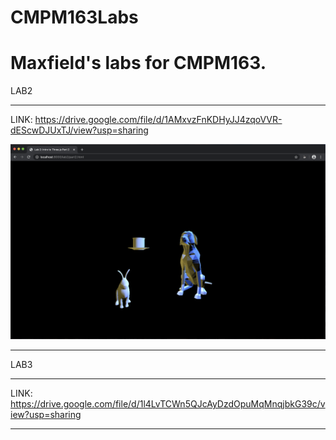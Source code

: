 # CMPM163Labs
Maxfield's labs for CMPM163.
======================================================

LAB2
______________________________________________________
LINK: https://drive.google.com/file/d/1AMxvzFnKDHyJJ4zqoVVR-dEScwDJUxTJ/view?usp=sharing

![](lab2/media/part%202%20screenshot.png)

- - - - - - - - - - - - - - - - - - - - - - - - - - -

LAB3
______________________________________________________

LINK: https://drive.google.com/file/d/1l4LvTCWn5QJcAyDzdOpuMqMnqjbkG39c/view?usp=sharing

- - - - - - - - - - - - - - - - - - - - - - - - - - - 
